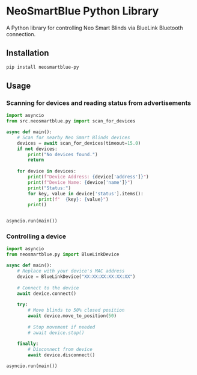# NeoSmartBlue Python Library

A Python library for controlling Neo Smart Blinds via BlueLink Bluetooth connection.

## Installation

```bash
pip install neosmartblue-py
```

## Usage

### Scanning for devices and reading status from advertisements

```python
import asyncio
from src.neosmartblue.py import scan_for_devices

async def main():
    # Scan for nearby Neo Smart Blinds devices
    devices = await scan_for_devices(timeout=15.0)
    if not devices:
        print("No devices found.")
        return
    
    for device in devices:
        print(f"Device Address: {device['address']}")
        print(f"Device Name: {device['name']}")
        print("Status:")
        for key, value in device['status'].items():
            print(f"  {key}: {value}")
        print()


asyncio.run(main())
```

### Controlling a device

```python
import asyncio
from neosmartblue.py import BlueLinkDevice

async def main():
    # Replace with your device's MAC address
    device = BlueLinkDevice("XX:XX:XX:XX:XX:XX")
    
    # Connect to the device
    await device.connect()
    
    try:
        # Move blinds to 50% closed position
        await device.move_to_position(50)
        
        # Stop movement if needed
        # await device.stop()
    
    finally:
        # Disconnect from device
        await device.disconnect()

asyncio.run(main())
```